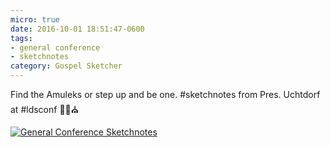 ```yaml
---
micro: true
date: 2016-10-01 18:51:47-0600
tags:
- general conference
- sketchnotes
category: Gospel Sketcher
---
```


Find the Amuleks or step up and be one. #sketchnotes from Pres. Uchtdorf at #ldsconf ✍🏼⛪️

[![General Conference Sketchnotes](https://media.bennorris.org/images/gospelsketcher/uploads/2018/78794a9b93.jpg)](https://media.bennorris.org/images/gospelsketcher/uploads/2018/78794a9b93.jpg)
